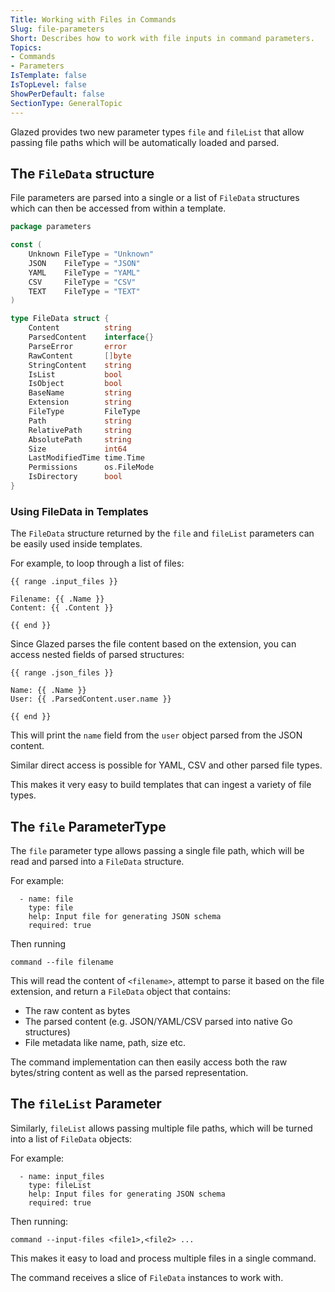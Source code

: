 ```yaml
---
Title: Working with Files in Commands
Slug: file-parameters
Short: Describes how to work with file inputs in command parameters.
Topics:
- Commands
- Parameters
IsTemplate: false
IsTopLevel: false
ShowPerDefault: false
SectionType: GeneralTopic
---
```


Glazed provides two new parameter types `file` and `fileList` that allow passing file paths which will be automatically loaded and parsed.

## The `FileData` structure

File parameters are parsed into a single or a list of `FileData` structures which can then be accessed from within a template.

```go
package parameters

const (
	Unknown FileType = "Unknown"
	JSON    FileType = "JSON"
	YAML    FileType = "YAML"
	CSV     FileType = "CSV"
	TEXT    FileType = "TEXT"
)

type FileData struct {
	Content          string
	ParsedContent    interface{}
	ParseError       error
	RawContent       []byte
	StringContent    string
	IsList           bool
	IsObject         bool
	BaseName         string
	Extension        string
	FileType         FileType
	Path             string
	RelativePath     string
	AbsolutePath     string
	Size             int64
	LastModifiedTime time.Time
	Permissions      os.FileMode
	IsDirectory      bool
}
```


### Using FileData in Templates

The `FileData` structure returned by the `file` and `fileList` parameters can be easily used inside templates.

For example, to loop through a list of files:

```
{{ range .input_files }}

Filename: {{ .Name }}
Content: {{ .Content }}

{{ end }}
```

Since Glazed parses the file content based on the extension, you can access nested fields of parsed structures:

```
{{ range .json_files }}

Name: {{ .Name }}  
User: {{ .ParsedContent.user.name }}

{{ end }}
```

This will print the `name` field from the `user` object parsed from the JSON content.

Similar direct access is possible for YAML, CSV and other parsed file types.

This makes it very easy to build templates that can ingest a variety of file types.


## The `file` ParameterType

The `file` parameter type allows passing a single file path, which will be read and parsed into a `FileData` structure.

For example:

```
  - name: file
    type: file
    help: Input file for generating JSON schema
    required: true
```

Then running 

```
command --file filename
```

This will read the content of `<filename>`, attempt to parse it based on the file extension, and return a `FileData` object that contains:

- The raw content as bytes
- The parsed content (e.g. JSON/YAML/CSV parsed into native Go structures)
- File metadata like name, path, size etc.

The command implementation can then easily access both the raw bytes/string content as well as the parsed representation.

## The `fileList` Parameter

Similarly, `fileList` allows passing multiple file paths, which will be turned into a list of `FileData` objects:

For example:

```
  - name: input_files
    type: fileList
    help: Input files for generating JSON schema
    required: true
```

Then running: 

```
command --input-files <file1>,<file2> ...
```

This makes it easy to load and process multiple files in a single command.

The command receives a slice of `FileData` instances to work with.
